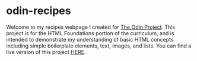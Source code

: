 # odin-recipes
Welcome to my recipes webpage I created for [The Odin Project](www.theodinproject.com). This project is for the HTML Foundations portion of the curriculum, and is intended to demonstrate my understanding of basic HTML concepts including simple boilerplate elements, text, images, and lists. You can find a live version of this project [HERE](https://zacmartinez.github.io/odin-recipes/). 